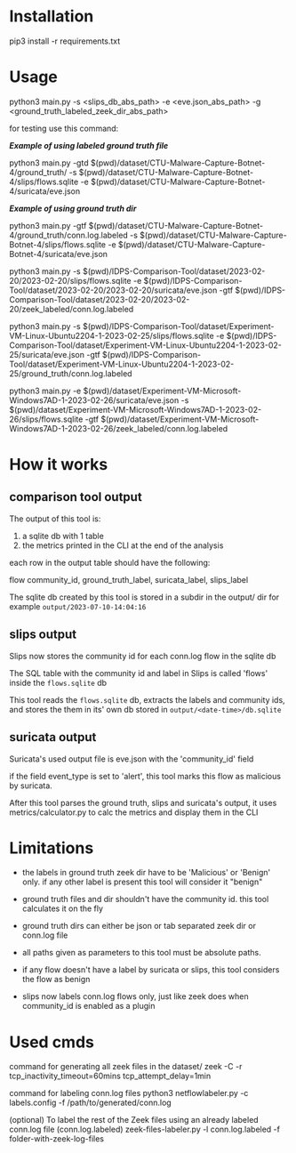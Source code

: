 # Installation

pip3 install -r requirements.txt

# Usage 

python3 main.py -s <slips_db_abs_path> -e <eve.json_abs_path> -g <ground_truth_labeled_zeek_dir_abs_path>

for testing use this command:

***Example of using labeled ground truth file***

python3 main.py -gtd $(pwd)/dataset/CTU-Malware-Capture-Botnet-4/ground_truth/ -s $(pwd)/dataset/CTU-Malware-Capture-Botnet-4/slips/flows.sqlite -e $(pwd)/dataset/CTU-Malware-Capture-Botnet-4/suricata/eve.json  

***Example of using ground truth dir***

python3 main.py -gtf $(pwd)/dataset/CTU-Malware-Capture-Botnet-4/ground_truth/conn.log.labeled -s $(pwd)/dataset/CTU-Malware-Capture-Botnet-4/slips/flows.sqlite -e $(pwd)/dataset/CTU-Malware-Capture-Botnet-4/suricata/eve.json  

 python3 main.py -s $(pwd)/IDPS-Comparison-Tool/dataset/2023-02-20/2023-02-20/slips/flows.sqlite -e $(pwd)/IDPS-Comparison-Tool/dataset/2023-02-20/2023-02-20/suricata/eve.json -gtf $(pwd)/IDPS-Comparison-Tool/dataset/2023-02-20/2023-02-20/zeek_labeled/conn.log.labeled 

python3 main.py -s $(pwd)/IDPS-Comparison-Tool/dataset/Experiment-VM-Linux-Ubuntu2204-1-2023-02-25/slips/flows.sqlite -e $(pwd)/IDPS-Comparison-Tool/dataset/Experiment-VM-Linux-Ubuntu2204-1-2023-02-25/suricata/eve.json -gtf $(pwd)/IDPS-Comparison-Tool/dataset/Experiment-VM-Linux-Ubuntu2204-1-2023-02-25/ground_truth/conn.log.labeled 

python3 main.py -e $(pwd)/dataset/Experiment-VM-Microsoft-Windows7AD-1-2023-02-26/suricata/eve.json -s $(pwd)/dataset/Experiment-VM-Microsoft-Windows7AD-1-2023-02-26/slips/flows.sqlite -gtf $(pwd)/dataset/Experiment-VM-Microsoft-Windows7AD-1-2023-02-26/zeek_labeled/conn.log.labeled


# How it works

## comparison tool output

The output of this tool is:

1. a sqlite db with 1 table
2. the metrics printed in the CLI at the end of the analysis

each row in the output table should have the following:

flow community_id, ground_truth_label, suricata_label, slips_label


The sqlite db created by this tool is stored in a subdir in the output/ dir
for example
```output/2023-07-10-14:04:16```

## slips output 

Slips now stores the community id for each conn.log flow in the sqlite db

The SQL table with the community id and label in Slips is called 'flows' inside the ```flows.sqlite``` db

This tool reads the ```flows.sqlite``` db, extracts the labels and community ids, and stores the them in its' own db stored in ```output/<date-time>/db.sqlite```

## suricata output

Suricata's used output file is eve.json with the 'community_id' field

if the field event_type is set to 'alert', this tool marks this flow as malicious by suricata.

After this tool parses the ground truth, slips and suricata's output, it uses metrics/calculator.py to calc the metrics and display them in the CLI


# Limitations

* the labels in ground truth zeek dir have to be 'Malicious' or 'Benign' only. if any other label is present this tool will consider it "benign"
* ground truth files and dir shouldn't have the community id. this tool calculates it on the fly
* ground truth dirs can either be json or tab separated zeek dir or conn.log file

* all paths given as parameters to this tool must be absolute paths.
* if any flow doesn't have a label by suricata or slips, this tool considers the flow as benign 

* slips now labels conn.log flows only, just like zeek does when community_id is enabled as a plugin

# Used cmds

command for generating all zeek files in the dataset/
 zeek -C -r <pcap>  tcp_inactivity_timeout=60mins tcp_attempt_delay=1min


command for labeling conn.log files
python3 netflowlabeler.py -c labels.config -f /path/to/generated/conn.log

(optional) To label the rest of the Zeek files using an already labeled conn.log file (conn.log.labeled)
zeek-files-labeler.py -l conn.log.labeled -f folder-with-zeek-log-files



